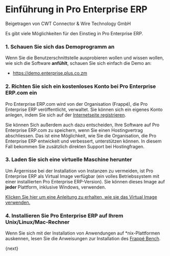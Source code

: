 # Einführung in Pro Enterprise ERP
<span class="text-muted contributed-by">Beigetragen von CWT Connector & Wire Technology GmbH</span>

Es gibt viele Möglichkeiten für den Einstieg in Pro Enterprise ERP.

### 1\. Schauen Sie sich das Demoprogramm an

Wenn Sie die Benutzerschnittstelle ausprobieren wollen und wissen wollen, wie sich die Software **anfühlt**, schauen Sie sich einfach die Demo an:

* https://demo.enterprise.plus.co.zm

### 2\. Richten Sie sich ein kostenloses Konto bei Pro Enterprise ERP.com ein

Pro Enterprise ERP.com wird von der Organisation (Frappé), die Pro Enterprise ERP veröffentlicht, verwaltet. Sie können sich ein eigenes Konto anlegen, indem Sie sich auf der [Internetseite registrieren](https://enterprise.plus.co.zm).

Sie können Sich außerdem auch dazu entscheiden, Ihre Software auf Pro Enterprise ERP.com zu speichern, wenn Sie einen Hostingvertrag abschliessen. Das ist eine Möglichkeit, wie Sie die Organisation, die Pro Enterprise ERP entwickelt und verbessert, unterstützen können. In diesem Fall bekommen Sie zusätzlich direkten Support bei Hostingfragen.

### 3\. Laden Sie sich eine virtuelle Maschine herunter

Um Ärgernisse bei der Installation von Instanzen zu vermeiden, ist Pro Enterprise ERP als Virtual Image verfügbar (ein volles Betriebssystem mit einer installierten Pro Enterprise ERP-Version). Sie können dieses Image auf **jeder** Plattform, inklusive Windows, verwenden.

[Klicken Sie hier um eine Anleitung zu erhalten, wie sie das Virtual Image verwenden.](https://enterprise.plus.co.zm/download)

### 4\. Installieren Sie Pro Enterprise ERP auf Ihrem Unix/Linux/Mac-Rechner

Wenn Sie sich mit der Installation von Anwendungen auf *nix-Plattformen auskennen, lesen Sie die Anweisungen zur Installation des [Frappé Bench](https://github.com/frappe/bench).

{next}
